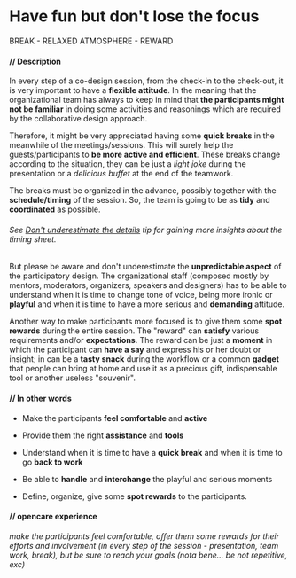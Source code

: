 # Have fun but don't lose the focus

BREAK - RELAXED ATMOSPHERE - REWARD

#### **// Description**

In every step of a co-design session, from the check-in to the check-out, it is very important to have a **flexible attitude**. In the meaning that the organizational team has always to keep in mind that **the participants might not be familiar** in doing some activities and reasonings which are required by the collaborative design approach.

Therefore, it might be very appreciated having some **quick breaks** in the meanwhile of the meetings/sessions. This will surely help the guests/participants to **be more active and efficient**. These breaks change according to the situation, they can be just a *light joke* during the presentation or a *delicious buffet* at the end of the teamwork. 

The breaks must be organized in the advance, possibly together with the **schedule/timing** of the session. So, the team is going to be as **tidy** and **coordinated** as possible.

###### See [Don't underestimate the details](dont_underestimate_the_details.md) tip for gaining more insights about the timing sheet. 

But please be aware and don't underestimate the **unpredictable aspect** of the participatory design. The organizational staff (composed mostly by mentors, moderators, organizers, speakers and designers) has to be able to understand when it is time to change tone of voice, being more ironic or **playful** and when it is time to have a more serious and **demanding** attitude.

Another way to make participants more focused is to give them some **spot rewards** during the entire session. The "reward" can **satisfy** various requirements and/or **expectations**. The reward can be just a **moment** in which the participant can **have a say** and express his or her doubt or insight; in can be a **tasty snack** during the workflow or a common **gadget** that people can bring at home and use it as a precious gift, indispensable tool or another useless "souvenir".

#### **// In other words**

* Make the participants **feel comfortable** and **active**

* Provide them the right **assistance** and **tools** 

* Understand when it is time to have a **quick break** and when it is time to go **back to work**

* Be able to **handle** and **interchange** the playful and serious moments

* Define, organize, give some **spot rewards** to the participants. 

#### **// opencare experience**

*make the participants feel comfortable, offer them some rewards for their efforts and involvement (in every step of the session - presentation, team work, break), but be sure to reach your goals (nota bene... be not repetitive, exc)*